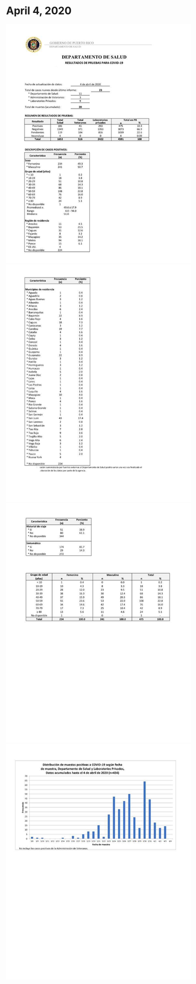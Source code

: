 # April 4, 2020

![04-04-2020_1.jpg](04-04-2020_1.jpg)
![04-04-2020_2.jpg](04-04-2020_2.jpg)
![04-04-2020_3.jpg](04-04-2020_3.jpg)
![04-04-2020_4.jpg](04-04-2020_4.jpg)